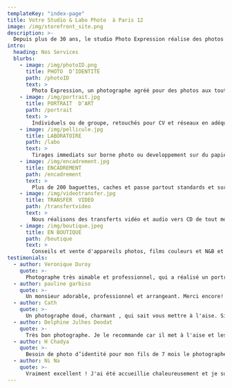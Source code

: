 ```yaml
---
templateKey: "index-page"
title: Votre Studio & Labo Photo  à Paris 12
image: /img/storefront_site.png
description: >-
  Depuis plus de 30 ans, le studio Photo Expression réalise des photos d'identité et des portraits. 
intro:
  heading: Nos Services
  blurbs:
    - image: /img/photoID.png
      title: PHOTO  D’IDENTITÉ
      path: /photoID
      text: >
        Photo Expression, un photographe agréé pour des photos aux toutes normes, tous pays.
    - image: /img/portrait.jpg
      title: PORTRAIT  D’ART
      path: /portrait
      text: >
        Individuels ou de groupe, retouchés pour CV et réseaux en adéquation avec votre profil.
    - image: /img/pellicule.jpg
      title: LABORATOIRE
      path: /labo
      text: >
        Tirages immediats sur borne photo ou developpement sur du papier photo argentique.
    - image: /img/encadrement.jpg
      title: ENCADREMENT
      path: /encadrement
      text: >
        Plus de 200 baguettes, caches et passe partout standards et sur-mesures.
    - image: /img/videotransfer.jpg
      title: TRANSFER  VIDEO
      path: /transfertvideo
      text: >
        Nous réalisons des transferts vidéo et audio vers CD de tout modèle de cassettes.
    - image: /img/boutique.jpeg
      title: EN BOUTIQUE
      path: /boutique
      text: >
        Conseils et vente d'appareils photos, films couleurs et N&B et des accessoires.
testimonials:
  - author: Veronique Duroy
    quote: >-
      Photographe très aimable et professionnel, qui a réalisé un portrait dont je suis pleinement satisfaite, ce qui ne m'était pas arrivé depuis longtemps. J'y reviendrai sans hésiter!
  - author: pauline garbiso
    quote: >-
      Un monsieur adorable, professionnel et arrangeant. Merci encore! Je recommande à 100%.
  - author: Cath
    quote: >-
      Un photographe doué, charmant , qui sait vous mettre à l'aise. Si vous peinez avec votre image, et que vous souhaitez ressortir avec une photo de vous qui vous plaise, même pour une photo officielle, c'est là qu'il faut aller!  Bravo à ce monsieur!
  - author: Delphine Julhes Deodat
    quote: >-
      Très bon photographe. Je le recommande car il met à l'aise et les photos sont superbes. Bravo à lui pour sa gentillesse et son professionnalisme.
  - author: H Chadya
    quote: >-
      Besoin de photo d’identité pour mon fils de 7 mois le photographe est très pro très attentif à l’enfant défi relevé haut la main photo juste parfaite! Compter 25€ pour 6 photos d’identité bébé et 15€ les 6 pour adultes. C’est un peu cher c’est vrai mais son professionnalisme et sa gentillesse les valent largement! Je ne regrette pas le photomaton près de chez moi.
  - author: Ni Na
    quote: >-
      Vraiment excellent ! J'ai été accueillie chaleureusement et je suis repartie avec des photos superbes. Aucun autre photographe n'a réussi à a réaliser d'aussi jolies photos pour documents officiels. Je le recommande très fortement. Ne perdez plus votre argent dans les photomaton ou vous ressortirez gris... Un professionnel de qualité ! À très bientôt!
---
```

